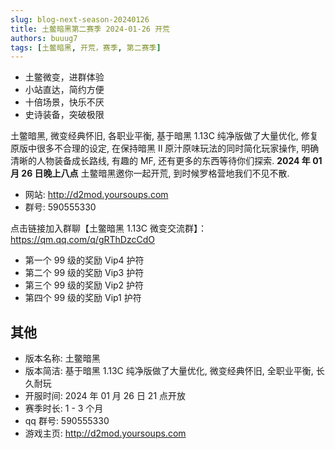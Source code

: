 ```yaml
---
slug: blog-next-season-20240126
title: 土鳖暗黑第二赛季 2024-01-26 开荒
authors: buuug7
tags: [土鳖暗黑, 开荒，赛季, 第二赛季]
---
```


- 土鳖微变，进群体验
- 小站直达，简约方便
- 十倍场景，快乐不厌
- 史诗装备，突破极限

土鳖暗黑, 微变经典怀旧, 各职业平衡, 基于暗黑 1.13C 纯净版做了大量优化, 修复原版中很多不合理的设定, 在保持暗黑 II 原汁原味玩法的同时简化玩家操作, 明确清晰的人物装备成长路线, 有趣的 MF, 还有更多的东西等待你们探索. **2024 年 01 月 26 日晚上八点** 土鳖暗黑邀你一起开荒, 到时候罗格营地我们不见不散.

- 网站: http://d2mod.yoursoups.com
- 群号: 590555330

点击链接加入群聊【土鳖暗黑 1.13C 微变交流群】：https://qm.qq.com/q/gRThDzcCdO

- 第一个 99 级的奖励 Vip4 护符
- 第二个 99 级的奖励 Vip3 护符
- 第三个 99 级的奖励 Vip2 护符
- 第四个 99 级的奖励 Vip1 护符

## 其他

- 版本名称: 土鳖暗黑
- 版本简洁: 基于暗黑 1.13C 纯净版做了大量优化, 微变经典怀旧, 全职业平衡, 长久耐玩
- 开服时间: 2024 年 01 月 26 日 21 点开放
- 赛季时长: 1 - 3 个月
- qq 群号: 590555330
- 游戏主页: http://d2mod.yoursoups.com
